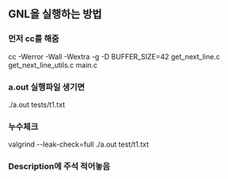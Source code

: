 ## GNL을 실행하는 방법
### 먼저 cc를 해줌
cc -Werror -Wall -Wextra -g -D BUFFER_SIZE=42 get_next_line.c get_next_line_utils.c main.c 
### a.out 실행파일 생기면
./a.out tests/t1.txt
### 누수체크
valgrind --leak-check=full ./a.out test/t1.txt
### Description에 주석 적어놓음
